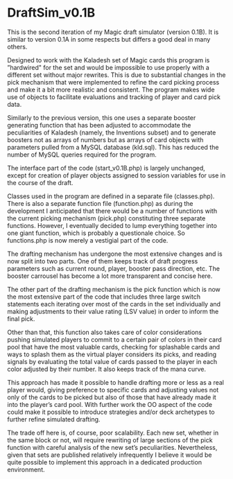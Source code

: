 # DraftSim_v0.1B

This is the second iteration of my Magic draft simulator (version 0.1B). It is similar to version 0.1A in some respects but differs a good deal in many others. 

Designed to work with the Kaladesh set of Magic cards this program is ”hardwired" for the set and would be impossible to use properly with a different set without major rewrites. This is due to substantial changes in the pick mechanism that were implemented to refine the card picking process and make it a bit more realistic and consistent. The program makes wide use of objects to facilitate evaluations and tracking of player and card pick data.

Similarly to the previous version, this one uses a separate booster generating function that has been adjusted to accommodate the peculiarities of Kaladesh (namely, the Inventions subset) and to generate boosters not as arrays of numbers but as arrays of card objects with parameters pulled from a MySQL database (kld.sql). This has reduced the number of MySQL queries required for the program.

The interface part of the code (start_v0.1B.php) is largely unchanged, except for creation of player objects assigned to session variables for use in the course of the draft.

Classes used in the program are defined in a separate file (classes.php). There is also a separate function file (function.php) as during the development I anticipated that there would be a number of functions with the current picking mechanism (pick.php) constituting three separate functions. However, I eventually decided to lump everything together into one giant function, which is probably a questionale choice. So functions.php is now merely a vestigial part of the code.

The drafting mechanism has undergone the most extensive changes and is now split into two parts. One of them keeps track of draft progress parameters such as current round, player, booster pass direction, etc. The booster carrousel has become a lot more transparent and concise here.

The other part of the drafting mechanism is the pick function which is now the most extensive part of the code that includes three large switch statements each iterating over most of the cards in the set individually and making adjustments to their value rating (LSV value) in order to inform the final pick. 

Other than that, this function also takes care of color considerations pushing simulated players to commit to a certain pair of colors in their card pool that have the most valuable cards, checking for splashable cards and ways to splash them as the virtual player considers its picks, and reading signals by evaluating the total value of cards passed to the player in each color adjusted by their number. It also keeps track of the mana curve.

This approach has made it possible to handle drafting more or less as a real player would, giving preference to specific cards and adjusting values not only of the cards to be picked but also of those that have already made it into the player’s card pool. With further work the OO aspect of the code could make it possible to introduce strategies and/or deck archetypes to further refine simulated drafting.

The trade off here is, of course, poor scalability. Each new set, whether in the same block or not, will require rewriting of large sections of the pick function with careful analysis of the new set’s peculiarities. Nevertheless, given that sets are published relatively infrequently I believe it would be quite possible to implement this approach in a dedicated production environment.
